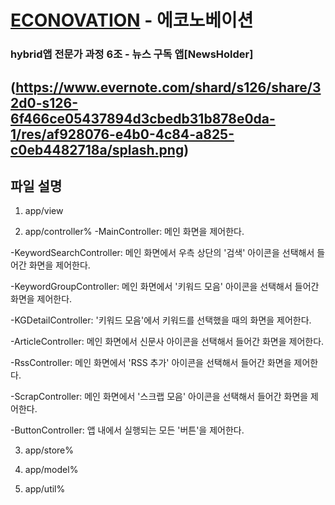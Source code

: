 [ECONOVATION](http://www.econovation.co.kr/) - 에코노베이션
==========================================================
### hybrid앱 전문가 과정 6조 - 뉴스 구독 앱[NewsHolder]
(https://www.evernote.com/shard/s126/share/32d0-s126-6f466ce05437894d3cbedb31b878e0da-1/res/af928076-e4b0-4c84-a825-c0eb4482718a/splash.png)
----------------------


파일 설명
-----------
1. app/view

2. app/controller%
-MainController: 메인 화면을 제어한다.

-KeywordSearchController: 메인 화면에서 우측 상단의 '검색' 아이콘을 선택해서 들어간 화면을 제어한다.

-KeywordGroupController: 메인 화면에서  '키워드 모음' 아이콘을 선택해서 들어간 화면을 제어한다.

-KGDetailController: '키워드 모음'에서 키워드를 선택했을 때의 화면을 제어한다.

-ArticleController: 메인 화면에서 신문사 아이콘을 선택해서 들어간 화면을 제어한다.

-RssController: 메인 화면에서  'RSS 추가' 아이콘을 선택해서 들어간 화면을 제어한다.

-ScrapController: 메인 화면에서  '스크랩 모음' 아이콘을 선택해서 들어간 화면을 제어한다.
 
-ButtonController: 앱 내에서 실행되는 모든 '버튼'을 제어한다.



3. app/store%

4. app/model%

5. app/util%